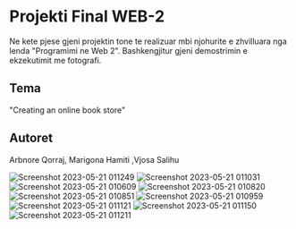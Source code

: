 
# Projekti Final WEB-2 

Ne kete pjese gjeni projektin tone te realizuar mbi njohurite e zhvilluara nga lenda "Programimi ne Web 2".
Bashkengjitur gjeni demostrimin e ekzekutimit me fotografi.

## Tema
"Creating an online book store" 



## Autoret
Arbnore Qorraj, Marigona Hamiti ,Vjosa Salihu 




![Screenshot 2023-05-21 011249](https://github.com/mariam1mourad/Web-ll/assets/115947900/5c138a7a-9b99-43b5-a9b1-b6dd4dd1bc2e) 
![Screenshot 2023-05-21 011031](https://github.com/mariam1mourad/Web-ll/assets/115947900/7658c8a3-25d9-485e-807c-e67a296d528a)
![Screenshot 2023-05-21 010609](https://github.com/mariam1mourad/Web-ll/assets/115947900/ac07ac7a-4f22-4604-afed-6324bcceffdc)
![Screenshot 2023-05-21 010820](https://github.com/mariam1mourad/Web-ll/assets/115947900/e709325f-34e3-4c29-a4c3-46fc9ff9215f)
![Screenshot 2023-05-21 010851](https://github.com/mariam1mourad/Web-ll/assets/115947900/0ebd4fbc-9d68-41fd-8025-51ec24a77602)
![Screenshot 2023-05-21 010959](https://github.com/mariam1mourad/Web-ll/assets/115947900/3801dfdd-f4ce-425f-bda1-c54242cacb37)
![Screenshot 2023-05-21 011121](https://github.com/mariam1mourad/Web-ll/assets/115947900/4e36aed7-77f5-4fd5-98a0-96e15639e762)
![Screenshot 2023-05-21 011150](https://github.com/mariam1mourad/Web-ll/assets/115947900/bf606d85-61e5-4e8b-be1a-0090fe1aa882)
![Screenshot 2023-05-21 011211](https://github.com/mariam1mourad/Web-ll/assets/115947900/ce09db57-e70d-44e8-808c-c32b53363054)
